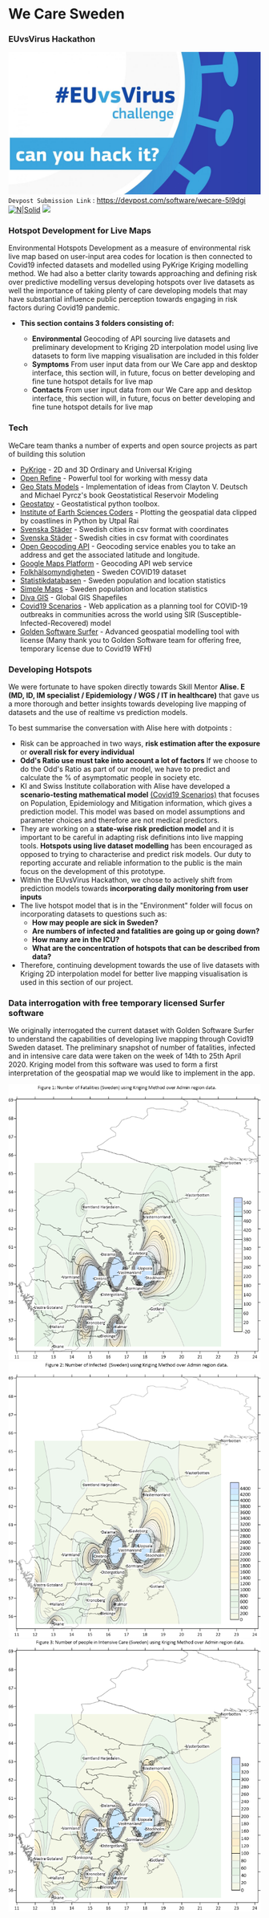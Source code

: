 # We Care Sweden
### EUvsVirus Hackathon
![EuVsVirus](./documentation/images/EuVsVirusLogo.jpeg)
`Devpost Submission Link` : https://devpost.com/software/wecare-5l9dgi
[![N|Solid](https://cldup.com/dTxpPi9lDf.thumb.png)](https://nodesource.com/products/nsolid)
![](https://github.com/We-Care-sweden/risk-analysis/issues/3#issue-606941275)

### Hotspot Development for Live Maps
Environmental Hotspots Development as a measure of environmental risk live map based on user-input area codes for location is then connected to Covid19 infected datasets and modelled using PyKrige Kriging modelling method. We had also a better clarity towards approaching and defining risk over predictive modelling versus developing hotspots over live datasets as well the importance of taking plenty of care developing models that may have substantial influence public perception towards engaging in risk factors during Covid19 pandemic.
  - **This section contains 3 folders consisting of:**
    
    - **Environmental** 
        Geocoding of API sourcing live datasets and preliminary development to Kriging 2D interpolation model using live datasets to form live mapping visualisation are included in this folder  
     - **Symptoms**
        From user input data from our We Care app and desktop interface, this section will, in future, focus on better developing and fine tune hotspot details for live map 
     - **Contacts**
        From user input data from our We Care app and desktop interface, this section will, in future, focus on better developing and fine tune hotspot details for live map 
    
### Tech

WeCare team thanks a number of experts and open source projects as part of building this solution

* [PyKrige](http:/https://github.com/GeoStat-Framework/PyKrige/blob/master/README.rst/ "PyKrige") - 2D and 3D Ordinary and Universal Kriging
* [Open Refine](http:/https://openrefine.org/ "Open Refine") - Powerful tool for working with messy data
* [Geo Stats Models](http:/https://github.com/cjohnson318/geostatsmodels/ "Geo Stats Models") - Implementation of ideas from Clayton V. Deutsch and Michael Pyrcz's book Geostatistical Reservoir Modeling
* [Geostatpy](http:/https://github.com/exepulveda/geostatpy/ "Geostatpy") -  Geostatistical python toolbox.
* [Institute of Earth Sciences Coders](http:/https://iescoders.com/plotting-the-geospatial-data-clipped-by-coastlines-in-python/ "Institute of Earth Sciences Coders") -  Plotting the geospatial data clipped by coastlines in Python by Utpal Rai
* [Svenska Städer](http:/https://github.com/sphrak/svenska-stader/ "Svenska Städer") -  Swedish cities in csv format with coordinates 
* [Svenska Städer](http:/https://github.com/sphrak/svenska-stader/ "Svenska Städer") -  Swedish cities in csv format with coordinates 
* [Open Geocoding API](http:/https://developer.mapquest.com/documentation/open/geocoding-api/address/get/ "Open Geocoding API") - Geocoding service enables you to take an address and get the associated latitude and longitude.
* [Google Maps Platform](http:/https://developers.google.com/maps/documentation/geocoding/intro/ "Open Geocoding API") -  Geocoding API web service
* [Folkhälsomyndigheten](https://experience.arcgis.com/experience/09f821667ce64bf7be6f9f87457ed9aa) - Sweden COVID19 dataset
* [Statistikdatabasen](http://www.statistikdatabasen.scb.se/pxweb/en/ssd/) - Sweden population and location statistics
* [Simple Maps](http:/https://simplemaps.com/data/se-citiesd/) - Sweden population and location statistics
* [Diva GIS](http:/https://www.diva-gis.org/gdata/) - Global GIS Shapefiles 
* [Covid19 Scenarios](http:/https://covid19-scenarios.org/) - Web application as a planning tool for COVID-19 outbreaks in communities across the world using SIR (Susceptible-Infected-Recovered) model
* [Golden Software Surfer](https://www.goldensoftware.com/contact-us) - Advanced geospatial modelling tool with license (Many thank you to Golden Software team for offering free, temporary license due to Covid19 WFH)

### Developing Hotspots
We were fortunate to have spoken directly towards Skill Mentor **Alise. E (MD, ID, IM specialist / Epidemiology / WGS / IT in healthcare)** that gave us a more thorough and better insights towards developing live mapping of datasets and the use of realtime vs prediction models.

To best summarise the conversation with Alise here with dotpoints :
- Risk can be approached in two ways, **risk estimation after the exposure** or **overall risk for every individual**
- **Odd's Ratio use must take into account a lot of factors** If we choose to do the Odd's Ratio as part of our model, we have to predict and calculate the % of asymptomatic people in society etc.
- KI and Swiss Institute collaboration with Alise have developed a **scenario-testing mathematical model**  [(Covid19 Scenarios)](http:/https://covid19-scenarios.org//) that focuses on Population, Epidemiology and Mitigation information, which gives a  prediction model. This model was based on model assumptions and parameter choices and therefore are not medical predictors.
- They are working on a **state-wise risk prediction model** and it is important to be careful in adapting risk definitions into live mapping tools. **Hotspots using live dataset modelling** has been encouraged as opposed to trying to characterise and predict risk models. Our duty to reporting accurate and reliable information to the public is the main focus on the development of this prototype. 
- Within the EUvsVirus Hackathon, we chose to actively shift from prediction models towards **incorporating daily monitoring from user inputs** 
- The live hotspot model that is in the "Environment" folder will focus on  incorporating datasets to questions such as:
    - **How may people are sick in Sweden?**
    - **Are numbers of infected and fatalities are going up or going down?**
    - **How many are in the ICU?**
    - **What are the concentration of hotspots that can be described from data?**
- Therefore, continuing development towards the use of live datasets with Kriging 2D interpolation model for better live mapping visualisation is used in this section of our project.

### Data interrogation with free temporary licensed Surfer software

We originally interrogated the current dataset with Golden Software Surfer to understand the capabilities of developing live mapping through Covid19 Sweden dataset. The preliminary snapshot of number of fatalities, infected and in intensive care data were taken on the week of 14th to 25th April 2020. Kriging model from this software was used to form a first interpretation of the geospatial map we would like to implement in the app. 

![EuVsVirus](./documentation/images/Surfer%20Models/Surfer_Death_Covid19.png)
![EuVsVirus](./documentation/images/Surfer%20Models/Surfer_Infected_Covid19.png)
![EuVsVirus](./documentation/images/Surfer%20Models/Surfer_Intensive_care_Covid19.png)
